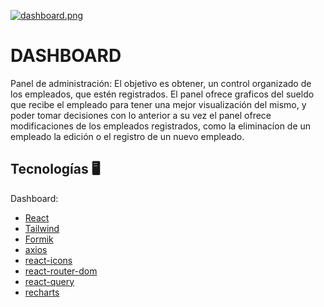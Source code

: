 [![dashboard.png](https://i.postimg.cc/XYhhk9V2/dashboard.png)](https://postimg.cc/k2Qfn6R8)

# DASHBOARD
Panel de administración:
El objetivo es obtener, un control organizado de los empleados, que estén registrados. El panel ofrece graficos del sueldo que recibe el empleado para tener una mejor visualización del mismo, y poder tomar decisiones con lo anterior a su vez el panel ofrece modificaciones de los empleados registrados, como la eliminacíon de un empleado la edición o el registro de un nuevo empleado.

## Tecnologías 🖥️
Dashboard:

- [React](https://es.reactjs.org/)
- [Tailwind](https://tailwindcss.com/)
- [Formik](https://formik.org/docs/tutorial)
- [axios](https://axios-http.com/)
- [react-icons](https://react-icons.github.io/react-icons/)
- [react-router-dom](https://reactrouter.com/en/main)
- [react-query](https://react-query-v3.tanstack.com/)
- [recharts](https://recharts.org/en-US)
